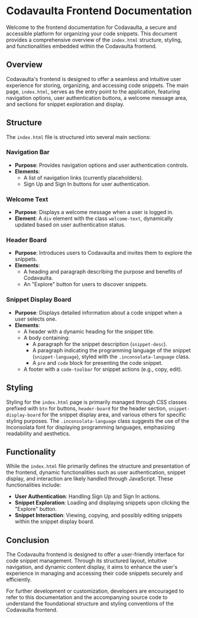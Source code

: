 # Codavaulta Frontend Documentation

Welcome to the frontend documentation for Codavaulta, a secure and accessible platform for organizing your code snippets. This document provides a comprehensive overview of the `index.html` structure, styling, and functionalities embedded within the Codavaulta frontend.

## Overview

Codavaulta's frontend is designed to offer a seamless and intuitive user experience for storing, organizing, and accessing code snippets. The main page, `index.html`, serves as the entry point to the application, featuring navigation options, user authentication buttons, a welcome message area, and sections for snippet exploration and display.

## Structure

The `index.html` file is structured into several main sections:

### Navigation Bar

- **Purpose**: Provides navigation options and user authentication controls.
- **Elements**:
  - A list of navigation links (currently placeholders).
  - Sign Up and Sign In buttons for user authentication.

### Welcome Text

- **Purpose**: Displays a welcome message when a user is logged in.
- **Element**: A `div` element with the class `welcome-text`, dynamically updated based on user authentication status.

### Header Board

- **Purpose**: Introduces users to Codavaulta and invites them to explore the snippets.
- **Elements**:
  - A heading and paragraph describing the purpose and benefits of Codavaulta.
  - An "Explore" button for users to discover snippets.

### Snippet Display Board

- **Purpose**: Displays detailed information about a code snippet when a user selects one.
- **Elements**:
  - A header with a dynamic heading for the snippet title.
  - A body containing:
    - A paragraph for the snippet description (`snippet-desc`).
    - A paragraph indicating the programming language of the snippet (`snippet-language`), styled with the `.inconsolata-language` class.
    - A `pre` and `code` block for presenting the code snippet.
  - A footer with a `code-toolbar` for snippet actions (e.g., copy, edit).

## Styling

Styling for the `index.html` page is primarily managed through CSS classes prefixed with `btn` for buttons, `header-board` for the header section, `snippet-display-board` for the snippet display area, and various others for specific styling purposes. The `.inconsolata-language` class suggests the use of the Inconsolata font for displaying programming languages, emphasizing readability and aesthetics.

## Functionality

While the `index.html` file primarily defines the structure and presentation of the frontend, dynamic functionalities such as user authentication, snippet display, and interaction are likely handled through JavaScript. These functionalities include:

- **User Authentication**: Handling Sign Up and Sign In actions.
- **Snippet Exploration**: Loading and displaying snippets upon clicking the "Explore" button.
- **Snippet Interaction**: Viewing, copying, and possibly editing snippets within the snippet display board.

## Conclusion

The Codavaulta frontend is designed to offer a user-friendly interface for code snippet management. Through its structured layout, intuitive navigation, and dynamic content display, it aims to enhance the user's experience in managing and accessing their code snippets securely and efficiently.

For further development or customization, developers are encouraged to refer to this documentation and the accompanying source code to understand the foundational structure and styling conventions of the Codavaulta frontend.
